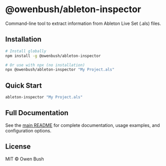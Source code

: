 # @owenbush/ableton-inspector

Command-line tool to extract information from Ableton Live Set (.als) files.

## Installation

```bash
# Install globally
npm install -g @owenbush/ableton-inspector

# Or use with npx (no installation)
npx @owenbush/ableton-inspector "My Project.als"
```

## Quick Start

```bash
ableton-inspector "My Project.als"
```

## Full Documentation

See the [main README](../../README.md) for complete documentation, usage examples, and configuration options.

## License

MIT © Owen Bush
